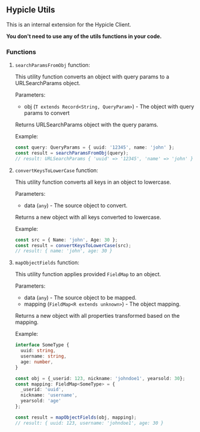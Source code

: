 ## Hypicle Utils

This is an internal extension for the Hypicle Client.

**You don't need to use any of the utils functions in your code.**

### Functions

1. `searchParamsFromObj` function:

    This utility function converts an object with query params to a URLSearchParams object.

    Parameters:
    - obj (`T extends Record<String, QueryParam>`) - The object with query params to convert
  
    Returns URLSearchParams object with the query params.

    Example:
    ```ts
    const query: QueryParams = { uuid: '12345', name: 'john' };
    const result = searchParamsFromObj(query); 
    // result: URLSearchParams { 'uuid' => '12345', 'name' => 'john' }
    ```

2. `convertKeysToLowerCase` function:

    This utility function converts all keys in an object to lowercase.

    Parameters:
    - data (`any`) - The source object to convert.
    
    Returns a new object with all keys converted to lowercase.

    Example:
    ```ts
    const src = { Name: 'john', Age: 30 };
    const result = convertKeysToLowerCase(src);
    // result: { name: 'john', age: 30 }
    ```

3. `mapObjectFields` function:

    This utility function applies provided `FieldMap` to an object.

    Parameters:
    - data (`any`) - The source object to be mapped.
    - mapping (`FieldMap<R extends unknown>`) - The object mapping.

    Returns a new object with all properties transformed based on the mapping.

    Example:
    ```ts
    interface SomeType {
      uuid: string,
      username: string,
      age: number,
    }
    
    const obj = {_userid: 123, nickname: 'johndoe1', yearsold: 30};
    const mapping: FieldMap<SomeType> = {
      _userid: 'uuid',
      nickname: 'username',
      yearsold: 'age'
    };

    const result = mapObjectFields(obj, mapping);
    // result: { uuid: 123, username: 'johndoe1', age: 30 }
    ```

